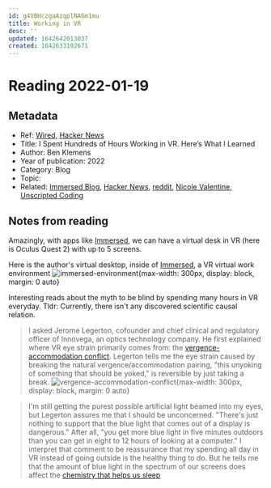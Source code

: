 ```yaml
---
id: g4VBHczgaAzqplNAGm1mu
title: Working in VR
desc: ''
updated: 1642642013037
created: 1642633192671
---
```

# Reading 2022-01-19

## Metadata

- Ref: [Wired](https://www.wired.com/story/hours-working-vr-tips/), [Hacker News](https://news.ycombinator.com/item?id=29978036)
- Title: I Spent Hundreds of Hours Working in VR. Here’s What I Learned
- Author: Ben Klemens
- Year of publication: 2022
- Category: Blog
- Topic: 
- Related: [Immersed Blog](https://blog.immersed.team/working-from-orbit-39bf95a6d385), [Hacker News](https://news.ycombinator.com/item?id=28678041), [reddit](https://www.reddit.com/r/Vive/comments/r1kfd7/does_anyone_else_work_in_vr_like_me/), [Nicole Valentine](https://medium.com/@nicoleva/writing-on-the-holodeck-1477677c4191), [Unscripted Coding](https://youtu.be/K2lUYm3TT-A)

## Notes from reading

Amazingly, with apps like [Immersed](https://immersed.com/), we can have a virtual desk in VR (here is Oculus Quest 2) with up to 5 screens.

Here is the author's virtual desktop, inside of [Immersed](https://immersed.com/), a VR virtual work environment
![immersed-environment](https://miro.medium.com/max/1400/1*ASsF9GzDtvbYDMsYizV3qQ.jpeg){max-width: 300px, display: block, margin: 0 auto}

Interesting reads about the myth to be blind by spending many hours in VR everyday. Tldr: Currently, there isn't any discovered scientific causal relation. 

> I asked Jerome Legerton, cofounder and chief clinical and regulatory officer of Innovega, an optics technology company. He first explained where VR eye strain primarily comes from: the [vergence-accommodation conflict](https://medium.com/vrinflux-dot-com/vergence-accommodation-conflict-is-a-bitch-here-s-how-to-design-around-it-87dab1a7d9ba). Legerton tells me the eye strain caused by breaking the natural vergence/accommodation pairing, "this unyoking of something that should be yoked," is reversible by just taking a break.
![vergence-accommodation-conflict](https://miro.medium.com/max/875/1*BRB4QLpT7bxA5QZN3d2xrA.jpeg){max-width: 300px, display: block, margin: 0 auto}

> I'm still getting the purest possible artificial light beamed into my eyes, but Legerton assures me that I should be unconcerned. "There's just nothing to support that the blue light that comes out of a display is dangerous." After all, "you get more blue light in five minutes outdoors than you can get in eight to 12 hours of looking at a computer." I interpret that comment to be reassurance that my spending all day in VR instead of going outside is the healthy thing to do. But he tells me that the amount of blue light in the spectrum of our screens does affect the [chemistry that helps us sleep](https://www.wired.com/2015/03/artificial-light-may-be-unhealthy/)